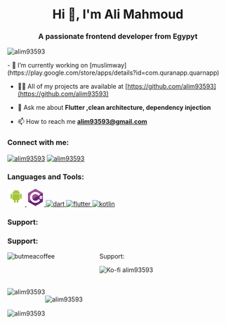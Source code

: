<h1 align="center">Hi 👋, I'm Ali Mahmoud</h1>
<h3 align="center">A passionate frontend developer from Egypyt</h3>

<p align="left"> <img src="https://komarev.com/ghpvc/?username=alim93593&label=Profile%20views&color=0e75b6&style=flat" alt="alim93593" /> </p>
- 🔭 I’m currently working on [muslimway](https://play.google.com/store/apps/details?id=com.quranapp.quarnapp)

- 👨‍💻 All of my projects are available at [https://github.com/alim93593](https://github.com/alim93593)

- 💬 Ask me about **Flutter ,clean architecture, dependency injection**

- 📫 How to reach me **alim93593@gmail.com**

<h3 align="left">Connect with me:</h3>
<p align="left">
<a href="https://www.linkedin.com/in/ali-mahmoud-64b24a185" target="blank"><img align="center" src="https://raw.githubusercontent.com/rahuldkjain/github-profile-readme-generator/master/src/images/icons/Social/linked-in-alt.svg" alt="alim93593" height="30" width="40" /></a>
<a href="https://www.facebook.com/mohamed.s.ahmed.100" target="blank"><img align="center" src="https://raw.githubusercontent.com/rahuldkjain/github-profile-readme-generator/master/src/images/icons/Social/facebook.svg" alt="alim93593" height="30" width="40" /></a>
</p>

<h3 align="left">Languages and Tools:</h3>
<p align="left"> <a href="https://developer.android.com" target="_blank" rel="noreferrer"> <img src="https://raw.githubusercontent.com/devicons/devicon/master/icons/android/android-original-wordmark.svg" alt="android" width="40" height="40"/> </a> <a href="https://www.w3schools.com/cs/" target="_blank" rel="noreferrer"> <img src="https://raw.githubusercontent.com/devicons/devicon/master/icons/csharp/csharp-original.svg" alt="csharp" width="40" height="40"/> </a> <a href="https://dart.dev" target="_blank" rel="noreferrer"> <img src="https://www.vectorlogo.zone/logos/dartlang/dartlang-icon.svg" alt="dart" width="40" height="40"/> </a> <a href="https://flutter.dev" target="_blank" rel="noreferrer"> <img src="https://www.vectorlogo.zone/logos/flutterio/flutterio-icon.svg" alt="flutter" width="40" height="40"/> </a> <a href="https://kotlinlang.org" target="_blank" rel="noreferrer"> <img src="https://www.vectorlogo.zone/logos/kotlinlang/kotlinlang-icon.svg" alt="kotlin" width="40" height="40"/> </a> </p>

<h3 align="left">Support:</h3>
<h3 align="left">Support:</h3>
<p><a 
<p><a href="https://www.buymeacoffee.com/butmeacoffee"> <img align="left" src="https://cdn.buymeacoffee.com/buttons/v2/default-yellow.png" height="50" width="210" alt="butmeacoffee" /></a><a 
                                                                                                                                                                                              <h3 align="left">Support:</h3>
<p><a href="https://ko-fi.com/Ko-fi alim93593 "> <img align="left" src="https://cdn.ko-fi.com/cdn/kofi3.png?v=3" height="50" width="210" alt="Ko-fi alim93593 " /></a></p><br><br>

<p><img align="left" src="https://github-readme-stats.vercel.app/api/top-langs?username=alim93593&show_icons=true&locale=en&layout=compact" alt="alim93593" /></p>

<p>&nbsp;<img align="center" src="https://github-readme-stats.vercel.app/api?username=alim93593&show_icons=true&locale=en" alt="alim93593" /></p>

<p><img align="center" src="https://github-readme-streak-stats.herokuapp.com/?user=alim93593&" alt="alim93593" /></p>
